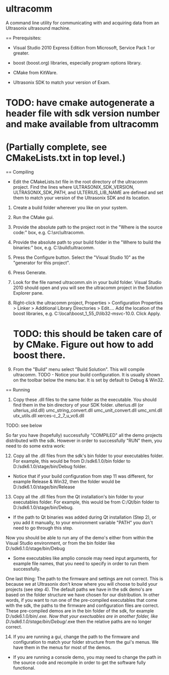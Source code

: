 ultracomm
=========

A command line utility for communicating with and acquiring data from an Ultrasonix ultrasound machine.


== Prerequisites:


 - Visual Studio 2010 Express Edition from Microsoft, Service Pack 1 or greater.

 - boost (boost.org) libraries, especially program options library.

 - CMake from KitWare.

 - Ultrasonix SDK to match your version of Exam.


# TODO: have cmake autogenerate a header file with sdk version number and make available from ultracomm
# (Partially complete, see CMakeLists.txt in top level.)

== Compiling

 - Edit the CMakeLists.txt file in the root directory of the ultracomm project.
   Find the lines where ULTRASONIX_SDK_VERSION, ULTRASONIX_SDK_PATH, and ULTERIUS_LIB_NAME
   are defined and set them to match your version of the Ultrasonix SDK and its location.

1. Create a build folder wherever you like on your system.

1. Run the CMake gui.

1. Provide the absolute path to the project root in the "Where is the source code:" 
   box, e.g. C:\src\ultracomm.

1. Provide the absolute path to your build folder in the "Where to build the
   binaries:" box, e.g. C:\build\ultracomm.

1. Press the Configure button. Select the "Visual Studio 10" as the
   "generator for this project".

1. Press Generate. 

1. Look for the file named ultracomm.sln in your build folder.
   Visual Studio 2010 should open and you will see the ultracomm project
   in the Solution Explorer pane.

1. Right-click the ultracomm project, Properties > Configuration Properties > Linker >
   Additional Library Directories > Edit.... Add the location of the boost libraries,
   e.g. C:\local\boost_1_55_0\lib32-msvc-10.0. Click Apply.
   # TODO: this should be taken care of by CMake. Figure out how to add boost there.
 
1. From the "Build" menu select "Build Solution". This will compile ultracomm.
TODO   - Notice your build configuration. It is usually shown on the toolbar below the menu bar. It is set by default to Debug & Win32.
 

== Running

1. Copy these .dll files to the same folder as the executable. You should find them in the bin directory of your SDK folder.
    ulterius.dll (or ulterius_old.dll)
    umc_string_convert.dll
    umc_unit_convert.dll
    umc_xml.dll
    utx_utils.dll
    xerces-c_2_7_u_vc6.dll

TODO: see below


So far you have (hopefully) successfully "COMPILED" all the demo projects distributed with the sdk. However in order to successfully "RUN" them, you need to do some extra work:


12. Copy all the .dll files from the sdk's bin folder to your executables folder. For example, this would be from D:/sdk6.1.0/bin folder to D:/sdk6.1.0/stage/bin/Debug folder.
   - Notice that if your build configuration from step 11 was different, for example Release & Win32, then the folder would be D:/sdk6.1.0/stage/bin/Release

13. Copy all the .dll files from the Qt installation's bin folder to your executables folder. For example, this would be from C:/Qt/bin folder to D:/sdk6.1.0/stage/bin/Debug.
   - If the path to Qt binaries was added during Qt installation (Step 2), or you add it manually, to your environment variable "PATH" you don't need to go through this step.

Now you should be able to run any of the demo's either from within the Visual Studio environment, or from the bin folder like D:/sdk6.1.0/stage/bin/Debug  
   - Some executables like amplio console may need input arguments, for example file names, that you need to specify in order to run them successfully.

One last thing: The path to the firmware and settings are not correct. This is because we at Ultrasonix don't know where you will choose to build your projects (see step 4).
The default paths we have in the sdk demo's are based on the folder structure we have chosen for our distribution. In other words, if you want to run one of the pre-compiled
executables that come with the sdk, the paths to the firmware and configuration files are correct. These pre-compiled demos are in the bin folder of the sdk, for example
D:/sdk6.1.0/bin/*.exe. Now that your exectuables are in another folder, like D:/sdk6.1.0/stage/bin/Debug/*.exe then the relative paths are no longer correct.


14. If you are running a gui, change the path to the firmware and configuration to match your folder structure from the gui's menus. We have them in the menus for most of the demos.
   - If you are running a console demo, you may need to change the path in the source code and recompile in order to get the software fully functional.

